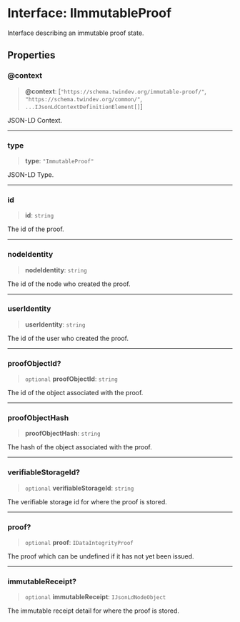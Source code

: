 # Interface: IImmutableProof

Interface describing an immutable proof state.

## Properties

### @context

> **@context**: \[`"https://schema.twindev.org/immutable-proof/"`, `"https://schema.twindev.org/common/"`, `...IJsonLdContextDefinitionElement[]`\]

JSON-LD Context.

***

### type

> **type**: `"ImmutableProof"`

JSON-LD Type.

***

### id

> **id**: `string`

The id of the proof.

***

### nodeIdentity

> **nodeIdentity**: `string`

The id of the node who created the proof.

***

### userIdentity

> **userIdentity**: `string`

The id of the user who created the proof.

***

### proofObjectId?

> `optional` **proofObjectId**: `string`

The id of the object associated with the proof.

***

### proofObjectHash

> **proofObjectHash**: `string`

The hash of the object associated with the proof.

***

### verifiableStorageId?

> `optional` **verifiableStorageId**: `string`

The verifiable storage id for where the proof is stored.

***

### proof?

> `optional` **proof**: `IDataIntegrityProof`

The proof which can be undefined if it has not yet been issued.

***

### immutableReceipt?

> `optional` **immutableReceipt**: `IJsonLdNodeObject`

The immutable receipt detail for where the proof is stored.
